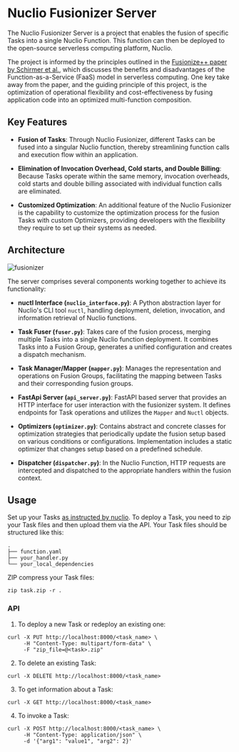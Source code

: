 # Nuclio Fusionizer Server

The Nuclio Fusionizer Server is a project that enables the fusion of specific
Tasks into a single Nuclio Function. This function can then be deployed to the
open-source serverless computing platform, Nuclio. 

The project is informed by the principles outlined in the [Fusionize++ paper by
Schirmer et al.](https://arxiv.org/abs/2311.04875), which discusses the benefits
and disadvantages of the Function-as-a-Service (FaaS) model in serverless
computing. One key take away from the paper, and the guiding principle of this
project, is the optimization of operational flexibility and cost-effectiveness
by fusing application code into an optimized multi-function composition.

## Key Features

- **Fusion of Tasks**: Through Nuclio Fusionizer, different Tasks can be fused
into a singular Nuclio function, thereby streamlining function calls and
execution flow within an application.

- **Elimination of Invocation Overhead, Cold starts, and Double Billing**:
Because Tasks operate within the same memory, invocation overheads, cold starts
and double billing associated with individual function calls are eliminated.

- **Customized Optimization**: An additional feature of the Nuclio Fusionizer is
the capability to customize the optimization process for the fusion Tasks with
custom Optimizers, providing developers with the flexibility they require to set
up their systems as needed.

## Architecture

![fusionizer](https://github.com/marvin-steinke/nuclio_fusionizer/assets/48684343/72ad1f9d-9ea2-4fce-a620-4d245649ef98)

The server comprises several components working together to achieve its functionality:

- **nuctl Interface (`nuclio_interface.py`)**: A Python abstraction layer for
Nuclio's CLI tool `nuctl`, handling deployment, deletion, invocation, and
information retrieval of Nuclio functions.

- **Task Fuser (`fuser.py`)**: Takes care of the fusion process, merging
multiple Tasks into a single Nuclio function deployment. It combines Tasks into
a Fusion Group, generates a unified configuration and creates a dispatch
mechanism.

- **Task Manager/Mapper (`mapper.py`)**: Manages the representation and
operations on Fusion Groups, facilitating the mapping between Tasks and their
corresponding fusion groups.

- **FastApi Server (`api_server.py`)**: FastAPI based server that provides an HTTP
interface for user interaction with the fusionizer system. It defines endpoints
for Task operations and utilizes the `Mapper` and `Nuctl` objects.

- **Optimizers (`optimizer.py`)**: Contains abstract and concrete classes for
optimization strategies that periodically update the fusion setup based on
various conditions or configurations. Implementation includes a static optimizer
that changes setup based on a predefined schedule.

- **Dispatcher (`dispatcher.py`)**: In the Nuclio Function, HTTP requests are
intercepted and dispatched to the appropriate handlers within the fusion
context.

## Usage

Set up your Tasks [as instructed by
nuclio](https://docs.nuclio.io/en/stable/tasks/deploying-functions.html). To
deploy a Task, you need to zip your Task files and then upload them via the API.
Your Task files should be structured like this:

```
.
├── function.yaml
├── your_handler.py
└── your_local_dependencies
```

ZIP compress your Task files:
```
zip task.zip -r .
```

### API
1. To deploy a new Task or redeploy an existing one:
```
curl -X PUT http://localhost:8000/<task_name> \
     -H "Content-Type: multipart/form-data" \
     -F "zip_file=@<task>.zip"
```

2. To delete an existing Task:
```
curl -X DELETE http://localhost:8000/<task_name>
```

3. To get information about a Task:
```
curl -X GET http://localhost:8000/<task_name>
```

4. To invoke a Task:
```
curl -X POST http://localhost:8000/<task_name> \
     -H "Content-Type: application/json" \
     -d '{"arg1": "value1", "arg2": 2}'
```
